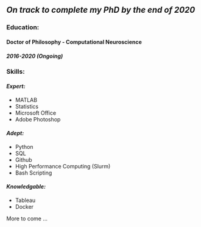 ## _On track to complete my PhD by the end of 2020_

### Education:
#### Doctor of Philosophy - Computational Neuroscience
#### _2016-2020 (Ongoing)_

### Skills:
#### _Expert:_   
*   MATLAB
*   Statistics
*   Microsoft Office
*   Adobe Photoshop 

#### _Adept:_ 
*   Python
*   SQL
*   Github
*   High Performance Computing (Slurm)
*   Bash Scripting

#### _Knowledgable:_  
*   Tableau
*   Docker
    
More to come ...
